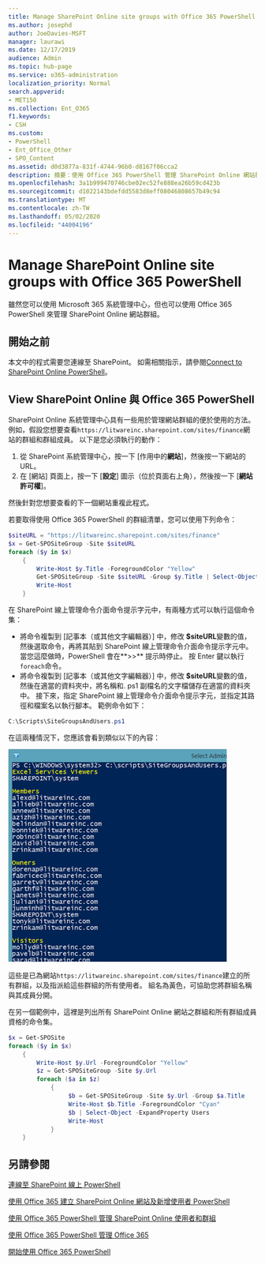 ```yaml
---
title: Manage SharePoint Online site groups with Office 365 PowerShell
ms.author: josephd
author: JoeDavies-MSFT
manager: laurawi
ms.date: 12/17/2019
audience: Admin
ms.topic: hub-page
ms.service: o365-administration
localization_priority: Normal
search.appverid:
- MET150
ms.collection: Ent_O365
f1.keywords:
- CSH
ms.custom:
- PowerShell
- Ent_Office_Other
- SPO_Content
ms.assetid: d0d3877a-831f-4744-96b0-d8167f06cca2
description: 摘要：使用 Office 365 PowerShell 管理 SharePoint Online 網站群組。
ms.openlocfilehash: 3a1b999470746cbe02ec52fe888ea26b59cd423b
ms.sourcegitcommit: d1022143bdefdd5583d8eff08046808657b49c94
ms.translationtype: MT
ms.contentlocale: zh-TW
ms.lasthandoff: 05/02/2020
ms.locfileid: "44004196"
---
```

# <a name="manage-sharepoint-online-site-groups-with-office-365-powershell"></a>Manage SharePoint Online site groups with Office 365 PowerShell

雖然您可以使用 Microsoft 365 系統管理中心，但也可以使用 Office 365 PowerShell 來管理 SharePoint Online 網站群組。

## <a name="before-you-begin"></a>開始之前

本文中的程式需要您連線至 SharePoint。 如需相關指示，請參閱[Connect to SharePoint Online PowerShell](https://docs.microsoft.com/powershell/sharepoint/sharepoint-online/connect-sharepoint-online?view=sharepoint-ps)。

## <a name="view-sharepoint-online-with-office-365-powershell"></a>View SharePoint Online 與 Office 365 PowerShell

SharePoint Online 系統管理中心具有一些用於管理網站群組的便於使用的方法。 例如，假設您想要查看`https://litwareinc.sharepoint.com/sites/finance`網站的群組和群組成員。 以下是您必須執行的動作：

1. 從 SharePoint 系統管理中心，按一下 [作用中的**網站**]，然後按一下網站的 URL。
2. 在 [網站] 頁面上，按一下 [**設定**] 圖示（位於頁面右上角），然後按一下 [**網站許可權**]。

然後針對您想要查看的下一個網站重複此程式。

若要取得使用 Office 365 PowerShell 的群組清單，您可以使用下列命令：

```powershell
$siteURL = "https://litwareinc.sharepoint.com/sites/finance"
$x = Get-SPOSiteGroup -Site $siteURL
foreach ($y in $x)
    {
        Write-Host $y.Title -ForegroundColor "Yellow"
        Get-SPOSiteGroup -Site $siteURL -Group $y.Title | Select-Object -ExpandProperty Users
        Write-Host
    }
```

在 SharePoint 線上管理命令介面命令提示字元中，有兩種方式可以執行這個命令集：

- 將命令複製到 [記事本（或其他文字編輯器）] 中，修改 **$siteURL**變數的值，然後選取命令，再將其貼到 SharePoint 線上管理命令介面命令提示字元中。 當您這麼做時，PowerShell 會在**>>** 提示時停止。 按 Enter 鍵以執行`foreach`命令。<br/>
- 將命令複製到 [記事本（或其他文字編輯器）] 中，修改 **$siteURL**變數的值，然後在適當的資料夾中，將名稱和. ps1 副檔名的文字檔儲存在適當的資料夾中。 接下來，指定 SharePoint 線上管理命令介面命令提示字元，並指定其路徑和檔案名以執行腳本。 範例命令如下：

```powershell
C:\Scripts\SiteGroupsAndUsers.ps1
```

在這兩種情況下，您應該會看到類似以下的內容：

![SharePoint 線上網站群組](media/SPO-site-groups.png)

這些是已為網站`https://litwareinc.sharepoint.com/sites/finance`建立的所有群組，以及指派給這些群組的所有使用者。 組名為黃色，可協助您將群組名稱與其成員分開。

在另一個範例中，這裡是列出所有 SharePoint Online 網站之群組和所有群組成員資格的命令集。

```powershell
$x = Get-SPOSite
foreach ($y in $x)
    {
        Write-Host $y.Url -ForegroundColor "Yellow"
        $z = Get-SPOSiteGroup -Site $y.Url
        foreach ($a in $z)
            {
                 $b = Get-SPOSiteGroup -Site $y.Url -Group $a.Title 
                 Write-Host $b.Title -ForegroundColor "Cyan"
                 $b | Select-Object -ExpandProperty Users
                 Write-Host
            }
    }
```
    
## <a name="see-also"></a>另請參閱

[連線至 SharePoint 線上 PowerShell](https://docs.microsoft.com/powershell/sharepoint/sharepoint-online/connect-sharepoint-online?view=sharepoint-ps)

[使用 Office 365 建立 SharePoint Online 網站及新增使用者 PowerShell](create-sharepoint-sites-and-add-users-with-powershell.md)

[使用 Office 365 PowerShell 管理 SharePoint Online 使用者和群組](manage-sharepoint-users-and-groups-with-powershell.md)

[使用 Office 365 PowerShell 管理 Office 365](manage-office-365-with-office-365-powershell.md)
  
[開始使用 Office 365 PowerShell](getting-started-with-office-365-powershell.md)


